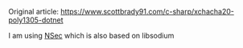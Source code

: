Original article: https://www.scottbrady91.com/c-sharp/xchacha20-poly1305-dotnet

I am using [NSec](https://github.com/ektrah/nsec) which is also based on libsodium